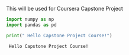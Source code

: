 This will be used for Coursera Capstone Project


```python
import numpy as np 
import pandas as pd
```


```python
print(" Hello Capstone Project Course!")
```

     Hello Capstone Project Course!



```python

```
